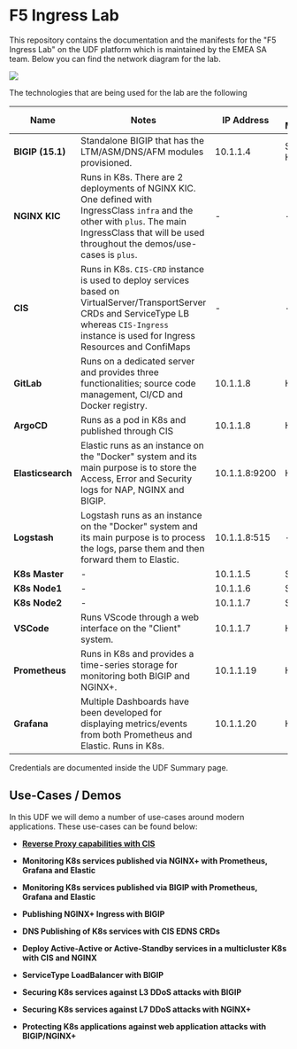 # F5 Ingress Lab

This repository contains the documentation and the manifests for the "F5 Ingress Lab" on the UDF platform which is maintained by the EMEA SA team.
Below you can find the network diagram for the lab.

<img src="https://raw.githubusercontent.com/skenderidis/f5-ingress-lab/main/setup/images/udf-lab.png">


The technologies that are being used for the lab are the following

| Name | Notes | IP Address | Access Methods |
|---|---|---|---|
| **BIGIP (15.1)** |  Standalone BIGIP that has the LTM/ASM/DNS/AFM modules provisioned. | 10.1.1.4 | SSH / HTTPS |
| **NGINX KIC** | Runs in K8s. There are 2 deployments of NGINX KIC. <br>One defined with IngressClass `infra` and the other with `plus`. The main IngressClass that will be used throughout the demos/use-cases is `plus`.  | - | - |
| **CIS** | Runs in K8s. `CIS-CRD` instance is used to deploy services based on VirtualServer/TransportServer CRDs and ServiceType LB whereas `CIS-Ingress` instance is used for Ingress Resources and ConfiMaps | - | - |
| **GitLab** | Runs on a dedicated server and provides three functionalities; source code management, CI/CD and Docker registry. | 10.1.1.8 | HTTPS |
| **ArgoCD** | Runs as a pod in K8s and published through CIS| 10.1.1.8 | HTTPS |
| **Elasticsearch** | Elastic runs as an instance on the "Docker" system and its main purpose is to store the Access, Error and Security logs for NAP, NGINX and BIGIP.  | 10.1.1.8:9200 | HTTPS |
| **Logstash** | Logstash runs as an instance on the "Docker" system and its main purpose is to process the logs, parse them and then forward them to Elastic.  | 10.1.1.8:515 | - |
| **K8s Master** | - | 10.1.1.5 | SSH |
| **K8s Node1** | - | 10.1.1.6 | SSH |
| **K8s Node2** | - |  10.1.1.7 | SSH |
| **VSCode** | Runs VScode through a web interface on the "Client" system. |  10.1.1.7 | HTTP |
| **Prometheus** | Runs in K8s and provides a time-series storage for monitoring both BIGIP and NGINX+. |  10.1.1.19 | HTTP |
| **Grafana** | Multiple Dashboards have been developed for displaying metrics/events from both Prometheus and Elastic. Runs in K8s. |  10.1.1.20 | HTTP |


Credentials are documented inside the UDF Summary page.

## Use-Cases / Demos
In this UDF we will demo a number of use-cases around modern applications. These use-cases can be found below:

- [**Reverse Proxy capabilities with CIS**](examples/cis/README.md)
- **Monitoring K8s services published via NGINX+ with Prometheus, Grafana and Elastic** <br>
- **Monitoring K8s services published via BIGIP with Prometheus, Grafana and Elastic** <br>


- **Publishing NGINX+ Ingress with BIGIP** <br>
- **DNS Publishing of K8s services with CIS EDNS CRDs** <br>
- **Deploy Active-Active or Active-Standby services in a multicluster K8s with CIS and NGINX** <br>
- **ServiceType LoadBalancer with BIGIP** <br>
- **Securing K8s services against L3 DDoS attacks with BIGIP** <br>
- **Securing K8s services against L7 DDoS attacks with NGINX+** <br>
- **Protecting K8s applications against web application attacks with BIGIP/NGINX+** <br>


